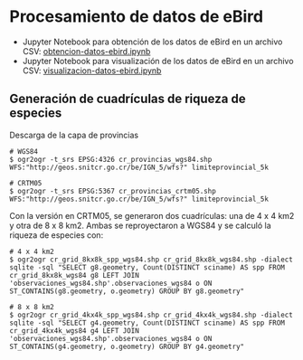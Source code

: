 # Procesamiento de datos de eBird
* Jupyter Notebook para obtención de los datos de eBird en un archivo CSV: [obtencion-datos-ebird.ipynb](https://github.com/biomonitoreo-participativo/procesamiento-datos-ebird/blob/master/obtencion-datos-ebird.ipynb)
* Jupyter Notebook para visualización de los datos de eBird en un archivo CSV: [visualizacion-datos-ebird.ipynb](https://github.com/biomonitoreo-participativo/procesamiento-datos-ebird/blob/master/visualizacion-datos-ebird.ipynb)

## Generación de cuadrículas de riqueza de especies
Descarga de la capa de provincias
```terminal
# WGS84
$ ogr2ogr -t_srs EPSG:4326 cr_provincias_wgs84.shp WFS:"http://geos.snitcr.go.cr/be/IGN_5/wfs?" limiteprovincial_5k

# CRTM05
$ ogr2ogr -t_srs EPSG:5367 cr_provincias_crtm05.shp WFS:"http://geos.snitcr.go.cr/be/IGN_5/wfs?" limiteprovincial_5k
```

Con la versión en CRTM05, se generaron dos cuadrículas: una de 4 x 4 km2 y otra de 8 x 8 km2. Ambas se reproyectaron a WGS84 y se calculó la riqueza de especies con:
```terminal
# 4 x 4 km2
$ ogr2ogr cr_grid_8kx8k_spp_wgs84.shp cr_grid_8kx8k_wgs84.shp -dialect sqlite -sql "SELECT g8.geometry, Count(DISTINCT sciname) AS spp FROM cr_grid_8kx8k_wgs84 g8 LEFT JOIN 'observaciones_wgs84.shp'.observaciones_wgs84 o ON ST_CONTAINS(g8.geometry, o.geometry) GROUP BY g8.geometry"

# 8 x 8 km2
$ ogr2ogr cr_grid_4kx4k_spp_wgs84.shp cr_grid_4kx4k_wgs84.shp -dialect sqlite -sql "SELECT g4.geometry, Count(DISTINCT sciname) AS spp FROM cr_grid_4kx4k_wgs84 g4 LEFT JOIN 'observaciones_wgs84.shp'.observaciones_wgs84 o ON ST_CONTAINS(g4.geometry, o.geometry) GROUP BY g4.geometry"
```
